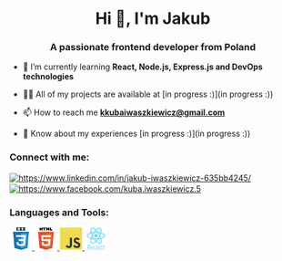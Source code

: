 <h1 align="center">Hi 👋, I'm Jakub</h1>
<h3 align="center">A passionate frontend developer from Poland</h3>

- 🌱 I’m currently learning **React, Node.js, Express.js and DevOps technologies**

- 👨‍💻 All of my projects are available at [in progress :)](in progress :))

- 📫 How to reach me **kkubaiwaszkiewicz@gmail.com**

- 📄 Know about my experiences [in progress :)](in progress :))

<h3 align="left">Connect with me:</h3>
<p align="left">
<a href="https://linkedin.com/in/https://www.linkedin.com/in/jakub-iwaszkiewicz-635bb4245/" target="blank"><img align="center" src="https://raw.githubusercontent.com/rahuldkjain/github-profile-readme-generator/master/src/images/icons/Social/linked-in-alt.svg" alt="https://www.linkedin.com/in/jakub-iwaszkiewicz-635bb4245/" height="30" width="40" /></a>
<a href="https://fb.com/https://www.facebook.com/kuba.iwaszkiewicz.5" target="blank"><img align="center" src="https://raw.githubusercontent.com/rahuldkjain/github-profile-readme-generator/master/src/images/icons/Social/facebook.svg" alt="https://www.facebook.com/kuba.iwaszkiewicz.5" height="30" width="40" /></a>
</p>

<h3 align="left">Languages and Tools:</h3>
<p align="left"> <a href="https://www.w3schools.com/css/" target="_blank" rel="noreferrer"> <img src="https://raw.githubusercontent.com/devicons/devicon/master/icons/css3/css3-original-wordmark.svg" alt="css3" width="40" height="40"/> </a> <a href="https://www.w3.org/html/" target="_blank" rel="noreferrer"> <img src="https://raw.githubusercontent.com/devicons/devicon/master/icons/html5/html5-original-wordmark.svg" alt="html5" width="40" height="40"/> </a> <a href="https://developer.mozilla.org/en-US/docs/Web/JavaScript" target="_blank" rel="noreferrer"> <img src="https://raw.githubusercontent.com/devicons/devicon/master/icons/javascript/javascript-original.svg" alt="javascript" width="40" height="40"/> </a> <a href="https://reactjs.org/" target="_blank" rel="noreferrer"> <img src="https://raw.githubusercontent.com/devicons/devicon/master/icons/react/react-original-wordmark.svg" alt="react" width="40" height="40"/> </a> </p>
